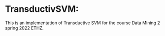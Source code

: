 # TransductivSVM:
This is an implementation of Transductive SVM for the course Data Mining 2 spring 2022 ETHZ.
